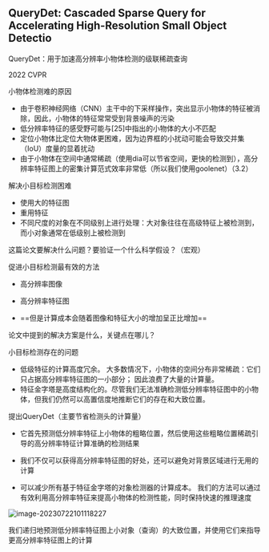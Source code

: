 ## QueryDet: Cascaded Sparse Query for Accelerating High-Resolution Small Object Detectio

QueryDet：用于加速高分辨率小物体检测的级联稀疏查询

2022 CVPR

小物体检测难的原因

- 由于卷积神经网络（CNN）主干中的下采样操作，突出显示小物体的特征被消除，因此，小物体的特征常常受到背景噪声的污染
- 低分辨率特征的感受野可能与[25]中指出的小物体的大小不匹配
- 定位小物体比定位大物体更困难，因为边界框的小扰动可能会导致交并集（IoU）度量的显着扰动
- 由于小物体在空间中通常稀疏（使用dia可以节省空间，更快的检测到），高分辨率特征图上的密集计算范式效率非常低（所以我们使用goolenet）（3.2）



解决小目标检测困难

- 使用大的特征图
- 重用特征
- 不同尺度的对象在不同级别上进行处理：大对象往往在高级特征上被检测到，而小对象通常在低级别上被检测到









这篇论文要解决什么问题？要验证一个什么科学假设？（宏观）

促进小目标检测最有效的方法

- 高分辨率图像
- 高分辨率特征图

- ==但是计算成本会随着图像和特征大小的增加呈正比增加==





论文中提到的解决方案是什么，关键点在哪儿？

小目标检测存在的问题

- 低级特征的计算高度冗余。 大多数情况下，小物体的空间分布非常稀疏：它们只占据高分辨率特征图的一小部分； 因此浪费了大量的计算量。 
- 特征金字塔是高度结构化的。尽管我们无法准确检测低分辨率特征图中的小物体，但我们仍然可以高置信度地推断它们的存在和大致位置。





 提出QueryDet（主要节省检测头的计算量）

- 它首先预测低分辨率特征上小物体的粗略位置，然后使用这些粗略位置稀疏引导的高分辨率特征计算准确的检测结果

- 我们不仅可以获得高分辨率特征图的好处，还可以避免对背景区域进行无用的计算
- 可以减少所有基于特征金字塔的对象检测器的计算成本。 我们的方法可以通过有效利用高分辨率特征来提高小物体的检测性能，同时保持快速的推理速度











![image-20230722101118227](https://zhangwenkang666.oss-cn-beijing.aliyuncs.com/image-20230722101118227.png)



我们递归地预测低分辨率特征图上小对象（查询）的大致位置，并使用它们来指导更高分辨率特征图上的计算











